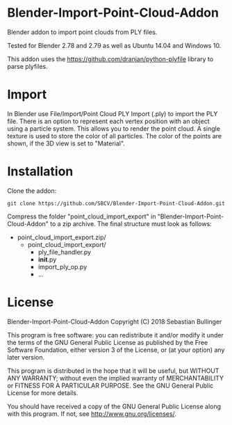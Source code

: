 # Blender-Import-Point-Cloud-Addon
Blender addon to import point clouds from PLY files.

Tested for Blender 2.78 and 2.79 as well as Ubuntu 14.04 and Windows 10.

This addon uses the https://github.com/dranjan/python-plyfile library to parse plyfiles.

Import
=====
In Blender use File/Import/Point Cloud PLY Import (.ply) to import the PLY file. 
There is an option to represent each vertex position with an object using a particle system. This allows you to render the point cloud. A single texture is used to store the color of all particles. The color of the points are shown, if the 3D view is set to "Material".


Installation
============
Clone the addon:
```
git clone https://github.com/SBCV/Blender-Import-Point-Cloud-Addon.git
```
Compress the folder "point_cloud_import_export" in "Blender-Import-Point-Cloud-Addon" to a zip archive. 
The final structure must look as follows:
- point_cloud_import_export.zip/  
	- point_cloud_import_export/  
		- ply_file_handler.py  
		- __init__.py  
		- import_ply_op.py  
		- ...  


License
=====
Blender-Import-Point-Cloud-Addon
Copyright (C) 2018  Sebastian Bullinger

This program is free software: you can redistribute it and/or modify
it under the terms of the GNU General Public License as published by
the Free Software Foundation, either version 3 of the License, or
(at your option) any later version.

This program is distributed in the hope that it will be useful,
but WITHOUT ANY WARRANTY; without even the implied warranty of
MERCHANTABILITY or FITNESS FOR A PARTICULAR PURPOSE.  See the
GNU General Public License for more details.

You should have received a copy of the GNU General Public License
along with this program.  If not, see <http://www.gnu.org/licenses/>.
